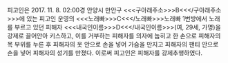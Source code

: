 피고인은 2017. 11. 8. 02:00경 안양시 만안구 <<<구아래주소>>>B<<</구아래주소>>>에 있는 피고인 운영의 <<<노래빠>>>C<<</노래빠>>>노래빠 1번방에서 노래를 부르고 있던 피해자 <<<내국인이름>>>D<<</내국인이름>>>(여, 29세, 가명)을 강제로 끌어안아 키스하고, 이를 거부하는 피해자를 의자에 눕히고 한 손으로 피해자의 목 부위를 누른 후 피해자의 옷 안으로 손을 넣어 가슴을 만지고 피해자의 팬티 안으로 손을 넣어 피해자의 성기를 만졌다.
이로써 피고인은 피해자를 강제추행하였다.